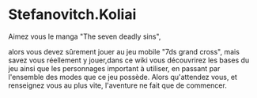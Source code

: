# Stefanovitch.Koliai
Aimez vous le manga "The seven deadly sins",

alors vous devez sûrement jouer au jeu mobile "7ds grand cross", mais savez vous réellement y jouer,dans ce wiki vous découvrirez les bases du jeu ainsi que les personnages important à utiliser, en passant par l'ensemble des modes que ce jeu possède.
Alors qu'attendez vous, et renseignez vous au plus vite,
l'aventure ne fait que de commencer.
